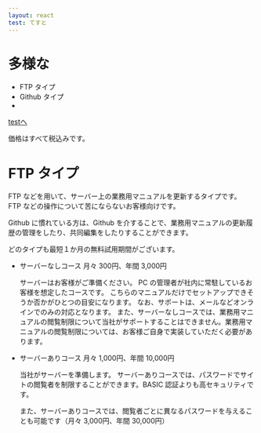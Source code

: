 ```yaml
---
layout: react
test: てすと
---
```


# 多様な

* FTP タイプ
* Github タイプ
* 

[testへ](?markdown=test)

価格はすべて税込みです。

# FTP タイプ

FTP などを用いて、サーバー上の業務用マニュアルを更新するタイプです。
FTP などの操作について苦にならないお客様向けです。

Github に慣れている方は、Github を介することで、業務用マニュアルの更新履歴の管理をしたり、共同編集をしたりすることができます。

どのタイプも最短１か月の無料試用期間がございます。

* サーバーなしコース
  月々 300円、年間 3,000円

  サーバーはお客様がご準備ください。
  PC の管理者が社内に常駐しているお客様を想定したコースです。
  こちらのマニュアルだけでセットアップできそうか否かがひとつの目安になります。
  なお、サポートは、メールなどオンラインでのみの対応となります。
  また、サーバーなしコースでは、業務用マニュアルの閲覧制限について当社がサポートすることはできません。業務用マニュアルの閲覧制限については、お客様ご自身で実装していただく必要があります。

* サーバーありコース
  月々 1,000円、年間 10,000円

  当社がサーバーを準備します。
  サーバーありコースでは、パスワードでサイトの閲覧者を制限することができます。BASIC 認証よりも高セキュリティです。

  また、サーバーありコースでは、閲覧者ごとに異なるパスワードを与えることも可能です（月々 3,000円、年間 30,000円）

